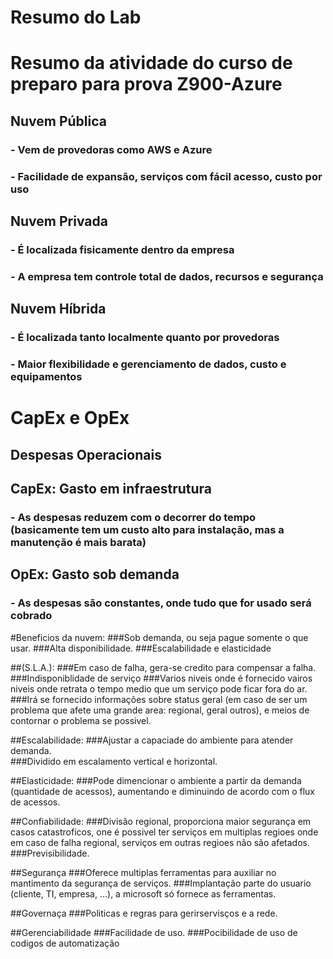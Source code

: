 # Resumo do Lab  
# Resumo da atividade do curso de preparo para prova Z900-Azure  

## Nuvem Pública  
### - Vem de provedoras como AWS e Azure  
### - Facilidade de expansão, serviços com fácil acesso, custo por uso  

## Nuvem Privada  
### - É localizada fisicamente dentro da empresa  
### - A empresa tem controle total de dados, recursos e segurança  

## Nuvem Híbrida  
### - É localizada tanto localmente quanto por provedoras  
### - Maior flexibilidade e gerenciamento de dados, custo e equipamentos  

# CapEx e OpEx  
## Despesas Operacionais  

## CapEx: Gasto em infraestrutura  
### - As despesas reduzem com o decorrer do tempo (basicamente tem um custo alto para instalação, mas a manutenção é mais barata)  

## OpEx: Gasto sob demanda  
### - As despesas são constantes, onde tudo que for usado será cobrado  

#Beneficios da nuvem:
###Sob demanda, ou seja pague somente o que usar.
###Alta disponibilidade.
###Escalabilidade e elasticidade

##(S.L.A.):
	###Em caso de falha, gera-se credito para compensar a falha.
	###Indisponiblidade de serviço
	###Varios niveis onde é fornecido vairos niveis onde retrata o tempo medio que um serviço pode ficar fora do ar.
	###Irá se fornecido informações sobre status geral (em caso de ser um problema que afete uma grande area: 
regional, geral outros), e meios de contornar o problema se possivel.

##Escalabilidade:
	###Ajustar a capaciade do ambiente para atender demanda.	
	###Dividido em escalamento vertical e horizontal.
	
##Elasticidade:
	###Pode dimencionar o ambiente a partir da demanda (quantidade de acessos), aumentando e diminuindo de acordo com o
flux de acessos.

##Confiabilidade:
	###Divisão regional, proporciona maior segurança em casos catastroficos, one é possivel ter serviços em multiplas 
regioes onde em caso de falha regional, serviços em outras regioes não são afetados.
	###Previsibilidade.

##Segurança
	###Oferece multiplas ferramentas para auxiliar no mantimento da segurança de serviços.
	###Implantação parte do usuario (cliente, TI, empresa, ...), a microsoft só fornece as ferramentas.

##Governaça
	###Politicas e regras para gerirservisços e a rede.
	
##Gerenciabilidade
	###Facilidade de uso.
	###Pocibilidade de uso de codigos de automatização
	
